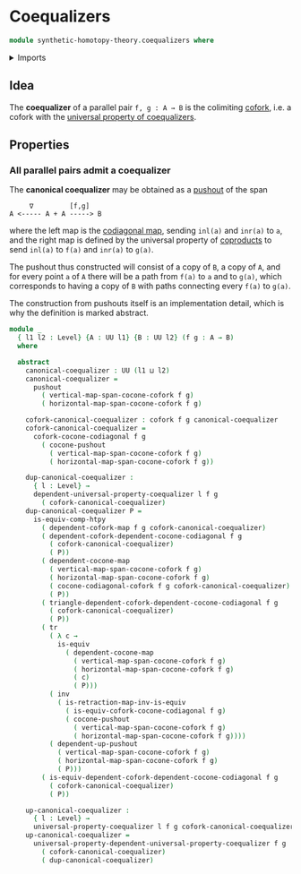 # Coequalizers

```agda
module synthetic-homotopy-theory.coequalizers where
```

<details><summary>Imports</summary>

```agda
open import foundation.codiagonal-maps-of-types
open import foundation.coproduct-types
open import foundation.equivalences
open import foundation.identity-types
open import foundation.transport-along-identifications
open import foundation.universe-levels

open import synthetic-homotopy-theory.coforks
open import synthetic-homotopy-theory.dependent-cocones-under-spans
open import synthetic-homotopy-theory.dependent-coforks
open import synthetic-homotopy-theory.dependent-universal-property-coequalizers
open import synthetic-homotopy-theory.pushouts
open import synthetic-homotopy-theory.universal-property-coequalizers
```

</details>

## Idea

The **coequalizer** of a parallel pair `f, g : A → B` is the colimiting
[cofork](synthetic-homotopy-theory.coforks.md), i.e. a cofork with the
[universal property of coequalizers](synthetic-homotopy-theory.universal-property-coequalizers.md).

## Properties

### All parallel pairs admit a coequalizer

The **canonical coequalizer** may be obtained as a
[pushout](synthetic-homotopy-theory.pushouts.md) of the span

```text
     ∇         [f,g]
A <----- A + A -----> B
```

where the left map is the
[codiagonal map](foundation.codiagonal-maps-of-types.md), sending `inl(a)` and
`inr(a)` to `a`, and the right map is defined by the universal property of
[coproducts](foundation.coproduct-types.md) to send `inl(a)` to `f(a)` and
`inr(a)` to `g(a)`.

The pushout thus constructed will consist of a copy of `B`, a copy of `A`, and
for every point `a` of `A` there will be a path from `f(a)` to `a` and to
`g(a)`, which corresponds to having a copy of `B` with paths connecting every
`f(a)` to `g(a)`.

The construction from pushouts itself is an implementation detail, which is why
the definition is marked abstract.

```agda
module _
  { l1 l2 : Level} {A : UU l1} {B : UU l2} (f g : A → B)
  where

  abstract
    canonical-coequalizer : UU (l1 ⊔ l2)
    canonical-coequalizer =
      pushout
        ( vertical-map-span-cocone-cofork f g)
        ( horizontal-map-span-cocone-cofork f g)

    cofork-canonical-coequalizer : cofork f g canonical-coequalizer
    cofork-canonical-coequalizer =
      cofork-cocone-codiagonal f g
        ( cocone-pushout
          ( vertical-map-span-cocone-cofork f g)
          ( horizontal-map-span-cocone-cofork f g))

    dup-canonical-coequalizer :
      { l : Level} →
      dependent-universal-property-coequalizer l f g
        ( cofork-canonical-coequalizer)
    dup-canonical-coequalizer P =
      is-equiv-comp-htpy
        ( dependent-cofork-map f g cofork-canonical-coequalizer)
        ( dependent-cofork-dependent-cocone-codiagonal f g
          ( cofork-canonical-coequalizer)
          ( P))
        ( dependent-cocone-map
          ( vertical-map-span-cocone-cofork f g)
          ( horizontal-map-span-cocone-cofork f g)
          ( cocone-codiagonal-cofork f g cofork-canonical-coequalizer)
          ( P))
        ( triangle-dependent-cofork-dependent-cocone-codiagonal f g
          ( cofork-canonical-coequalizer)
          ( P))
        ( tr
          ( λ c →
            is-equiv
              ( dependent-cocone-map
                ( vertical-map-span-cocone-cofork f g)
                ( horizontal-map-span-cocone-cofork f g)
                ( c)
                ( P)))
          ( inv
            ( is-retraction-map-inv-is-equiv
              ( is-equiv-cofork-cocone-codiagonal f g)
              ( cocone-pushout
                ( vertical-map-span-cocone-cofork f g)
                ( horizontal-map-span-cocone-cofork f g))))
          ( dependent-up-pushout
            ( vertical-map-span-cocone-cofork f g)
            ( horizontal-map-span-cocone-cofork f g)
            ( P)))
        ( is-equiv-dependent-cofork-dependent-cocone-codiagonal f g
          ( cofork-canonical-coequalizer)
          ( P))

    up-canonical-coequalizer :
      { l : Level} →
      universal-property-coequalizer l f g cofork-canonical-coequalizer
    up-canonical-coequalizer =
      universal-property-dependent-universal-property-coequalizer f g
        ( cofork-canonical-coequalizer)
        ( dup-canonical-coequalizer)
```
